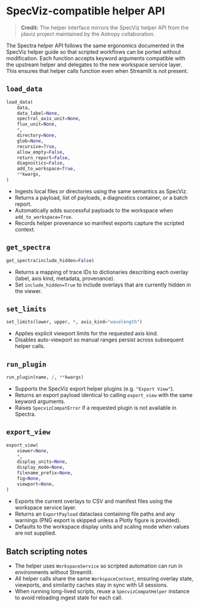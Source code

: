 # SpecViz-compatible helper API

> **Credit:** The helper interface mirrors the SpecViz helper API from the jdaviz project maintained by the Astropy collaboration.

The Spectra helper API follows the same ergonomics documented in the SpecViz helper guide so that scripted workflows can be ported without modification. Each function accepts keyword arguments compatible with the upstream helper and delegates to the new workspace service layer. This ensures that helper calls function even when Streamlit is not present.

## `load_data`

```python
load_data(
    data,
    data_label=None,
    spectral_axis_unit=None,
    flux_unit=None,
    *,
    directory=None,
    glob=None,
    recursive=True,
    allow_empty=False,
    return_report=False,
    diagnostics=False,
    add_to_workspace=True,
    **kwargs,
)
```

- Ingests local files or directories using the same semantics as SpecViz.  
- Returns a payload, list of payloads, a diagnostics container, or a batch report.  
- Automatically adds successful payloads to the workspace when `add_to_workspace=True`.  
- Records helper provenance so manifest exports capture the scripted context.

## `get_spectra`

```python
get_spectra(include_hidden=False)
```

- Returns a mapping of trace IDs to dictionaries describing each overlay (label, axis kind, metadata, provenance).  
- Set `include_hidden=True` to include overlays that are currently hidden in the viewer.

## `set_limits`

```python
set_limits(lower, upper, *, axis_kind="wavelength")
```

- Applies explicit viewport limits for the requested axis kind.  
- Disables auto-viewport so manual ranges persist across subsequent helper calls.

## `run_plugin`

```python
run_plugin(name, /, **kwargs)
```

- Supports the SpecViz export helper plugins (e.g. `"Export View"`).  
- Returns an export payload identical to calling `export_view` with the same keyword arguments.  
- Raises `SpecvizCompatError` if a requested plugin is not available in Spectra.

## `export_view`

```python
export_view(
    viewer=None,
    *,
    display_units=None,
    display_mode=None,
    filename_prefix=None,
    fig=None,
    viewport=None,
)
```

- Exports the current overlays to CSV and manifest files using the workspace service layer.  
- Returns an `ExportPayload` dataclass containing file paths and any warnings (PNG export is skipped unless a Plotly figure is provided).  
- Defaults to the workspace display units and scaling mode when values are not supplied.

## Batch scripting notes

- The helper uses `WorkspaceService` so scripted automation can run in environments without Streamlit.  
- All helper calls share the same `WorkspaceContext`, ensuring overlay state, viewports, and similarity caches stay in sync with UI sessions.  
- When running long-lived scripts, reuse a `SpecvizCompatHelper` instance to avoid reloading ingest state for each call.
